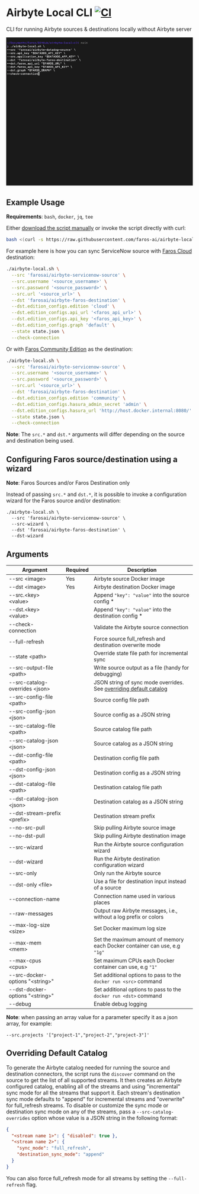 # Airbyte Local CLI [![CI](https://github.com/faros-ai/airbyte-local-cli/actions/workflows/ci.yaml/badge.svg)](https://github.com/faros-ai/airbyte-local-cli/actions/workflows/ci.yaml)

CLI for running Airbyte sources & destinations locally without Airbyte server

![Alt Text](https://github.com/Faros-ai/airbyte-local-cli/raw/main/resources/demo.gif)

## Example Usage

**Requirements**: `bash`, `docker`, `jq`, `tee`

Either [download the script manually](https://raw.githubusercontent.com/faros-ai/airbyte-local-cli/main/airbyte-local.sh) or invoke the script directly with curl:

```sh
bash <(curl -s https://raw.githubusercontent.com/faros-ai/airbyte-local-cli/main/airbyte-local.sh) --help
```

For example here is how you can sync ServiceNow source with [Faros Cloud](https://www.faros.ai) destination:

```sh
./airbyte-local.sh \
  --src 'farosai/airbyte-servicenow-source' \
  --src.username '<source_username>' \
  --src.password '<source_password>' \
  --src.url '<source_url>' \
  --dst 'farosai/airbyte-faros-destination' \
  --dst.edition_configs.edition 'cloud' \
  --dst.edition_configs.api_url '<faros_api_url>' \
  --dst.edition_configs.api_key '<faros_api_key>' \
  --dst.edition_configs.graph 'default' \
  --state state.json \
  --check-connection
```

Or with [Faros Community Edition](https://github.com/faros-ai/faros-community-edition) as the destination:

```sh
./airbyte-local.sh \
  --src 'farosai/airbyte-servicenow-source' \
  --src.username '<source_username>' \
  --src.password '<source_password>' \
  --src.url '<source_url>' \
  --dst 'farosai/airbyte-faros-destination' \
  --dst.edition_configs.edition 'community' \
  --dst.edition_configs.hasura_admin_secret 'admin' \
  --dst.edition_configs.hasura_url 'http://host.docker.internal:8080/' \
  --state state.json \
  --check-connection
```

**Note**: The `src.*` and `dst.*` arguments will differ depending on the source and destination being used.

## Configuring Faros source/destination using a wizard

**Note**: Faros Sources and/or Faros Destination only

Instead of passing `src.*` and `dst.*`, it is possible to invoke a configuration wizard for the Faros source 
and/or destination:

```
./airbyte-local.sh \
  --src 'farosai/airbyte-servicenow-source' \
  --src-wizard \
  --dst 'farosai/airbyte-faros-destination' \
  --dst-wizard
```

## Arguments

| Argument                          | Required | Description                                                                                       |
| --------------------------------- | -------- | ------------------------------------------------------------------------------------------------- |
| --src \<image\>                   | Yes      | Airbyte source Docker image                                                                       |
| --dst \<image\>                   | Yes      | Airbyte destination Docker image                                                                  |
| --src.\<key\> \<value\>           |          | Append `"key": "value"` into the source config \*                                                 |
| --dst.\<key\> \<value\>           |          | Append `"key": "value"` into the destination config \*                                            |
| --check-connection                |          | Validate the Airbyte source connection                                                            |
| --full-refresh                    |          | Force source full_refresh and destination overwrite mode                                          |
| --state \<path\>                  |          | Override state file path for incremental sync                                                     |
| --src-output-file \<path\>        |          | Write source output as a file (handy for debugging)                                               |
| --src-catalog-overrides \<json\>  |          | JSON string of sync mode overrides. See [overriding default catalog](#overriding-default-catalog) |
| --src-config-file \<path\>        |          | Source config file path                                                                           |
| --src-config-json \<json\>        |          | Source config as a JSON string                                                                    |
| --src-catalog-file \<path\>       |          | Source catalog file path                                                                          |
| --src-catalog-json \<json\>       |          | Source catalog as a JSON string                                                                   |
| --dst-config-file \<path\>        |          | Destination config file path                                                                      |
| --dst-config-json \<json\>        |          | Destination config as a JSON string                                                               |
| --dst-catalog-file \<path\>       |          | Destination catalog file path                                                                     |
| --dst-catalog-json \<json\>       |          | Destination catalog as a JSON string                                                              |
| --dst-stream-prefix \<prefix\>    |          | Destination stream prefix                                                                         |
| --no-src-pull                     |          | Skip pulling Airbyte source image                                                                 |
| --no-dst-pull                     |          | Skip pulling Airbyte destination image                                                            |
| --src-wizard                      |          | Run the Airbyte source configuration  wizard                                                      |
| --dst-wizard                      |          | Run the Airbyte destination configuration  wizard                                                 |
| --src-only                        |          | Only run the Airbyte source                                                                       |
| --dst-only \<file\>               |          | Use a file for destination input instead of a source                                              |
| --connection-name                 |          | Connection name used in various places                                                            |
| --raw-messages                    |          | Output raw Airbyte messages, i.e., without a log prefix or colors                                 |
| --max-log-size \<size\>           |          | Set Docker maximum log size                                                                       |
| --max-mem \<mem\>                 |          | Set the maximum amount of memory each Docker container can use, e.g `"1g"`                        |
| --max-cpus \<cpus\>               |          | Set maximum CPUs each Docker container can use, e.g `"1"`                                         |
| --src-docker-options "\<string\>" |          | Set additional options to pass to the `docker run <src>` command                                  |
| --dst-docker-options "\<string\>" |          | Set additional options to pass to the `docker run <dst>` command                                  |
| --debug                           |          | Enable debug logging                                                                              |

**Note**: when passing an array value for a parameter specify it as a json array, for example:

```
--src.projects '["project-1","project-2","project-3"]'
```

## Overriding Default Catalog

To generate the Airbyte catalog needed for running the source and destination
connectors, the script runs the `discover` command on the source to get the list
of all supported streams. It then creates an Airbyte configured catalog,
enabling all of the streams and using "incremental" sync mode for all the
streams that support it. Each stream's destination sync mode defaults to
"append" for incremental streams and "overwrite" for full_refresh streams. To
disable or customize the sync mode or destination sync mode on any of the
streams, pass a `--src-catalog-overrides` option whose value is a JSON string in
the following format:

```json
{
  "<stream name 1>": { "disabled": true },
  "<stream name 2>": {
    "sync_mode": "full_refresh",
    "destination_sync_mode": "append"
  }
}
```

You can also force full_refresh mode for all streams by setting the `--full-refresh` flag.
